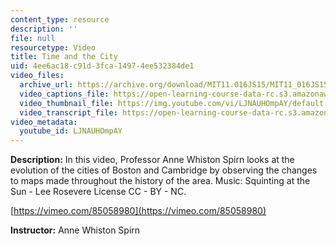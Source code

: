```yaml
---
content_type: resource
description: ''
file: null
resourcetype: Video
title: Time and the City
uid: 4ee6ac18-c91d-3fca-1497-4ee532384de1
video_files:
  archive_url: https://archive.org/download/MIT11.016JS15/MIT11_016JS15_Time_and_the_City_300k.mp4
  video_captions_file: https://open-learning-course-data-rc.s3.amazonaws.com/11-016j-the-once-and-future-city-spring-2015/bde161baab8e511a8fbdbbd163266899_LJNAUHOmpAY.vtt
  video_thumbnail_file: https://img.youtube.com/vi/LJNAUHOmpAY/default.jpg
  video_transcript_file: https://open-learning-course-data-rc.s3.amazonaws.com/11-016j-the-once-and-future-city-spring-2015/046ba94fb330997ea76d82562021927e_LJNAUHOmpAY.pdf
video_metadata:
  youtube_id: LJNAUHOmpAY
---
```


**Description:** In this video, Professor Anne Whiston Spirn looks at the evolution of the cities of Boston and Cambridge by observing the changes to maps made throughout the history of the area. Music: Squinting at the Sun - Lee Rosevere License CC - BY - NC.

[https://vimeo.com/85058980](https://vimeo.com/85058980)

**Instructor:** Anne Whiston Spirn